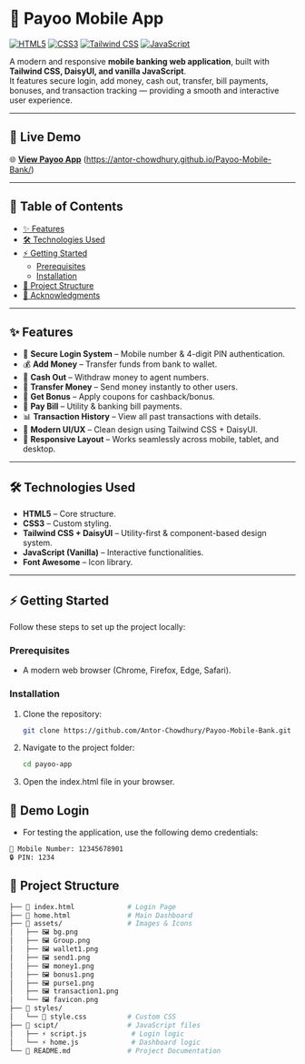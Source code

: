 # 📱 Payoo Mobile App

[![HTML5](https://img.shields.io/badge/HTML5-E34F26?style=for-the-badge&logo=html5&logoColor=white)](https://developer.mozilla.org/en-US/docs/Web/HTML)
[![CSS3](https://img.shields.io/badge/CSS3-1572B6?style=for-the-badge&logo=css3&logoColor=white)](https://developer.mozilla.org/en-US/docs/Web/CSS)
[![Tailwind CSS](https://img.shields.io/badge/Tailwind_CSS-38B2AC?style=for-the-badge&logo=tailwind-css&logoColor=white)](https://tailwindcss.com/)
[![JavaScript](https://img.shields.io/badge/JavaScript-F7DF1E?style=for-the-badge&logo=javascript&logoColor=black)](https://developer.mozilla.org/en-US/docs/Web/JavaScript)

A modern and responsive **mobile banking web application**, built with **Tailwind CSS, DaisyUI, and vanilla JavaScript**.  
It features secure login, add money, cash out, transfer, bill payments, bonuses, and transaction tracking — providing a smooth and interactive user experience.

---

## 🚀 Live Demo

🌐 **[View Payoo App](#)** (https://antor-chowdhury.github.io/Payoo-Mobile-Bank/)

---

## 📑 Table of Contents

- [✨ Features](#-features)
- [🛠️ Technologies Used](#️-technologies-used)
- [⚡ Getting Started](#-getting-started)
  - [Prerequisites](#prerequisites)
  - [Installation](#installation)
- [📂 Project Structure](#-project-structure)
- [🙏 Acknowledgments](#-acknowledgments)

---

## ✨ Features

- 🔐 **Secure Login System** – Mobile number & 4-digit PIN authentication.
- 💰 **Add Money** – Transfer funds from bank to wallet.
- 💸 **Cash Out** – Withdraw money to agent numbers.
- 🔄 **Transfer Money** – Send money instantly to other users.
- 🎁 **Get Bonus** – Apply coupons for cashback/bonus.
- 🧾 **Pay Bill** – Utility & banking bill payments.
- 📊 **Transaction History** – View all past transactions with details.
- 🎨 **Modern UI/UX** – Clean design using Tailwind CSS + DaisyUI.
- 📱 **Responsive Layout** – Works seamlessly across mobile, tablet, and desktop.

---

## 🛠️ Technologies Used

- **HTML5** – Core structure.
- **CSS3** – Custom styling.
- **Tailwind CSS + DaisyUI** – Utility-first & component-based design system.
- **JavaScript (Vanilla)** – Interactive functionalities.
- **Font Awesome** – Icon library.

---

## ⚡ Getting Started

Follow these steps to set up the project locally:

### Prerequisites

- A modern web browser (Chrome, Firefox, Edge, Safari).

### Installation

1. Clone the repository:
   ```bash
   git clone https://github.com/Antor-Chowdhury/Payoo-Mobile-Bank.git
   ```
2. Navigate to the project folder:

   ```bash
   cd payoo-app
   ```

3. Open the index.html file in your browser.

## 📝 Demo Login

- For testing the application, use the following demo credentials:

```bash
📱 Mobile Number: 12345678901
🔒 PIN: 1234
```

## 📂 Project Structure

```bash
├── 📄 index.html             # Login Page
├── 📄 home.html              # Main Dashboard
├── 📁 assets/                # Images & Icons
│   ├── 🖼 bg.png
│   ├── 🖼 Group.png
│   ├── 🖼 wallet1.png
│   ├── 🖼 send1.png
│   ├── 🖼 money1.png
│   ├── 🖼 bonus1.png
│   ├── 🖼 purse1.png
│   ├── 🖼 transaction1.png
│   └── 🖼 favicon.png
├── 📁 styles/
│   └── 🎨 style.css          # Custom CSS
├── 📁 scipt/                 # JavaScript files
│   ├── ⚡ script.js           # Login logic
│   └── ⚡ home.js             # Dashboard logic
└── 📄 README.md              # Project Documentation

```
